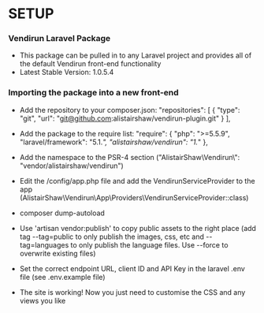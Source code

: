 # SETUP #

### Vendirun Laravel Package ###

* This package can be pulled in to any Laravel project and provides all of the default Vendirun front-end functionality
* Latest Stable Version: 1.0.5.4

### Importing the package into a new front-end ###

* Add the repository to your composer.json:
"repositories": [
    {
      "type": "git",
      "url": "git@github.com:alistairshaw/vendirun-plugin.git"
    }
  ],
* Add the package to the require list:
"require": {
        "php": ">=5.5.9",
        "laravel/framework": "5.1.*",
        "alistairshaw/vendirun": "1.*"
    },

* Add the namespace to the PSR-4 section ("AlistairShaw\\Vendirun\\": "vendor/alistairshaw/vendirun")
* Edit the /config/app.php file and add the VendirunServiceProvider to the app (AlistairShaw\Vendirun\App\Providers\VendirunServiceProvider::class)
* composer dump-autoload
* Use 'artisan vendor:publish' to copy public assets to the right place (add tag --tag=public to only publish the images, css, etc and --tag=languages to only publish the language files. Use --force to overwrite existing files)
* Set the correct endpoint URL, client ID and API Key in the laravel .env file (see .env.example file)
* The site is working! Now you just need to customise the CSS and any views you like
